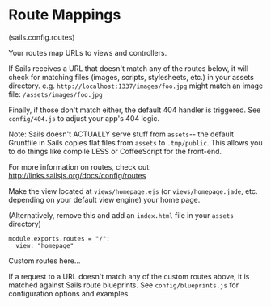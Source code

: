 
# Route Mappings

(sails.config.routes)

Your routes map URLs to views and controllers.

If Sails receives a URL that doesn't match any of the routes below,
it will check for matching files (images, scripts, stylesheets, etc.)
in your assets directory.  e.g. `http://localhost:1337/images/foo.jpg`
might match an image file: `/assets/images/foo.jpg`

Finally, if those don't match either, the default 404 handler is triggered.
See `config/404.js` to adjust your app's 404 logic.

Note: Sails doesn't ACTUALLY serve stuff from `assets`-- the default Gruntfile in Sails copies
flat files from `assets` to `.tmp/public`.  This allows you to do things like compile LESS or
CoffeeScript for the front-end.

For more information on routes, check out:
http://links.sailsjs.org/docs/config/routes


Make the view located at `views/homepage.ejs` (or `views/homepage.jade`, etc. depending on your
default view engine) your home page.

(Alternatively, remove this and add an `index.html` file in your `assets` directory)

    module.exports.routes = "/":
      view: "homepage"

Custom routes here...

If a request to a URL doesn't match any of the custom routes above,
it is matched against Sails route blueprints.  See `config/blueprints.js`
for configuration options and examples.
